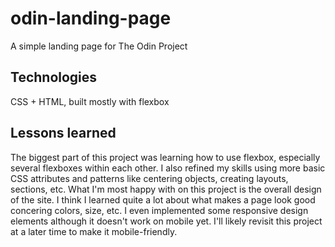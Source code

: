 # odin-landing-page
A simple landing page for The Odin Project

## Technologies
CSS + HTML, built mostly with flexbox

## Lessons learned
The biggest part of this project was learning how to use flexbox, especially several flexboxes within each other. I also refined my skills using more basic CSS attributes and patterns like centering objects, creating layouts, sections, etc. What I'm most happy with on this project is the overall design of the site. I think I learned quite a lot about what makes a page look good concering colors, size, etc. I even implemented some responsive design elements although it doesn't work on mobile yet. I'll likely revisit this project at a later time to make it mobile-friendly.
